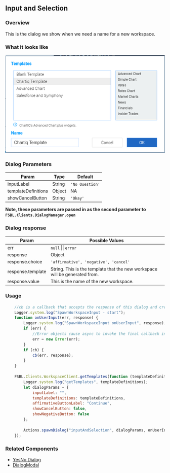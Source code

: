 ## Input and Selection

### Overview
This is the dialog we show when we need a name for a new workspace. 

### What it looks like
![](./screenshot.png)

### Dialog Parameters
| Param                   | Type    | Default         |
|-------------------------|---------|-----------------|
| inputLabel                | String  | `'No Question'` |
| templateDefinitions | Object  | NA        |
| showCancelButton | String  | `'Okay'`        |

**Note, these parameters are passed in as the second parameter to `FSBL.Clients.DialogManager.open`**

### Dialog response
| Param                   | Possible Values  |
|-------------------------|-----------------|
| err                | `null` \|\| `error` |
| response | Object       |
| response.choice    | `'affirmative', 'negative', 'cancel'`          |
| response.template | String. This is the template that the new workspace will be generated from. |
| response.value | This is the name of the new workspace. |


### Usage
```javascript
    //cb is a callback that accepts the response of this dialog and creates a new workspace.
    Logger.system.log("SpawnWorkspaceInput - start");
    function onUserInput(err, response) {
        Logger.system.log("SpawnWorkspaceInput onUserInput", response);
        if (err) {
            //Error objects cause async to invoke the final callback in async.waterfall.
            err = new Error(err);
        }
        if (cb) {
            cb(err, response);
        }
    }

    FSBL.Clients.WorkspaceClient.getTemplates(function (templateDefinitions) {
        Logger.system.log("getTemplates", templateDefinitions);
        let dialogParams = {
            inputLabel: "",
            templateDefinitions: templateDefinitions,
            affirmativeButtonLabel: "Continue",
            showCancelButton: false,
            showNegativeButton: false
        };

        Actions.spawnDialog("inputAndSelection", dialogParams, onUserInput);
    });
```

### Related Components
* [YesNo Dialog](../yesNoDialog/README.md)
* [DialogModal](../dialogModal/README.md)
